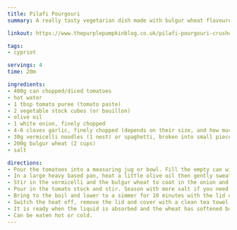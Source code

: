 ```yaml
---
title: Pilafi Pourgouri
summary: A really tasty vegetarian dish made with bulgur wheat flavoured with garlic, onions, and tomatoes

linkout: https://www.thepurplepumpkinblog.co.uk/pilafi-pourgouri-crushed-wheat-pilaf/

tags:
- cypriot

servings: 4
time: 20m

ingredients:
- 400g can chopped/diced tomatoes
- hot water
- 1 tbsp tomato puree (tomato paste)
- 2 vegetable stock cubes (or bouillon)
- olive oil
- 1 white onion, finely chopped
- 4-6 cloves garlic, finely chopped (depends on their size, and how much you like garlic!)
- 30g vermicelli noodles (1 nest) or spaghetti, broken into small pieces
- 200g bulgur wheat (2 cups)
- salt

directions:
- Pour the tomatoes into a measuring jug or bowl. Fill the empty can with hot water - add that to the tomatoes. Add the tomato puree/paste and crumble in the stock cubes. Stir together and set to one side.
- In a large heavy based pan, heat a little olive oil then gently sweat the onions and garlic until soft and translucent - about 5 minutes.
- Stir in the vermicelli and the bulgur wheat to coat in the onion and garlic mixture.
- Pour in the tomato stock and stir. Season with more salt if you need to.
- Bring to the boil and lower to a simmer for 10 minutes with the lid of the pan on. Stir from time to time to prevent the bulgur from catching on the bottom of the pan
- Switch the heat off, remove the lid and cover with a clean tea towel. Replace the lid and leave to steam.
- It is ready when the liquid is absorbed and the wheat has softened but still has a little bite to it. If you need to, you can always add more water whilst cooking.
- Can be eaten hot or cold.
---
```

